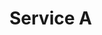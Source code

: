 # Service A

<swagger-ui src= "https://raw.githubusercontent.com/geksogen/Learn_GIT/master/service_a_swager/service_a.yml" />